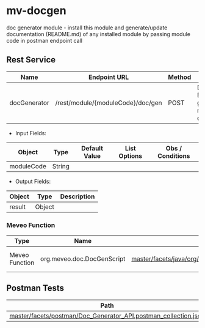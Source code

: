 mv-docgen
=========
doc generator module - install this module and generate/update documentation (README.md) of any installed module by passing module code in postman endpoint call

Rest Service
------------
| Name         | Endpoint URL                      | Method | Description                                               |
| ------------ | --------------------------------- | ------ | --------------------------------------------------------- |
| docGenerator | /rest/module/{moduleCode}/doc/gen | POST   | Doc Generator Endpoint - to generate module documentation |

* Input Fields:

| Object     | Type   | Default Value | List Options | Obs / Conditions |
| ---------- | ------ | ------------- | ------------ | ---------------- |
| moduleCode | String |               |              |                  |

* Output Fields:

| Object | Type   | Description |
| ------ | ------ | ----------- |
| result | Object |             |

### Meveo Function
| Type           | Name                       | Path                                                                                                                                                   | Description          |
| -------------- | -------------------------- | ------------------------------------------------------------------------------------------------------------------------------------------------------ | -------------------- |
| Meveo Function | org.meveo.doc.DocGenScript | [master/facets/java/org/meveo/doc/DocGenScript.java](https://github.com/telecelplay/mv-docgen/blob/master/facets/java/org/meveo/doc/DocGenScript.java) | Doc Generator Script |

Postman Tests 
--------------
| Path                                                                                                                                                                             |
| -------------------------------------------------------------------------------------------------------------------------------------------------------------------------------- |
| [master/facets/postman/Doc_Generator_API.postman_collection.json](https://github.com/telecelplay/mv-docgen/blob/master/facets/postman/Doc_Generator_API.postman_collection.json) |
